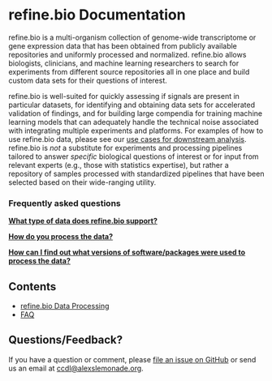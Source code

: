 refine.bio Documentation
======================================


refine.bio is a multi-organism collection of genome-wide transcriptome or gene expression data that has been obtained from publicly available repositories and uniformly processed and normalized.
refine.bio allows biologists, clinicians, and machine learning researchers to search for experiments from different source repositories all in one place and build custom data sets for their questions of interest.

refine.bio is well-suited for quickly assessing if signals are present in particular datasets, for identifying and obtaining data sets for accelerated validation of findings, and for building large compendia for training machine learning models that can adequately handle the technical noise associated with integrating multiple experiments and platforms.
For examples of how to use refine.bio data, please see our [use cases for downstream analysis](https://refinebio-docs.readthedocs.io/en/latest/main_text.html#use-cases-for-downstream-analysis).
refine.bio is _not_ a substitute for experiments and processing pipelines tailored to answer _specific_ biological questions of interest or for input from relevant experts (e.g., those with statistics expertise), but rather a repository of samples processed with standardized pipelines that have been selected based on their wide-ranging utility.

### Frequently asked questions

[**What type of data does refine.bio support?**](https://refinebio-docs.readthedocs.io/en/latest/faq.html#what-type-of-data-does-refine-bio-support)

[**How do you process the data?**](https://refinebio-docs.readthedocs.io/en/latest/faq.html#how-do-you-process-the-data)

[**How can I find out what versions of software/packages were used to process the data?**](https://refinebio-docs.readthedocs.io/en/latest/faq.html#how-can-i-find-out-what-versions-of-software-packages-were-used-to-process-the-data)

## Contents

* [refine.bio Data Processing](main_text.md)
* [FAQ](faq.md)

## Questions/Feedback?

If you have a question or comment, please [file an issue on GitHub](https://github.com/AlexsLemonade/refinebio/issues) or send us an email at [ccdl@alexslemonade.org](mailto:ccdl@alexslemonade.org).
